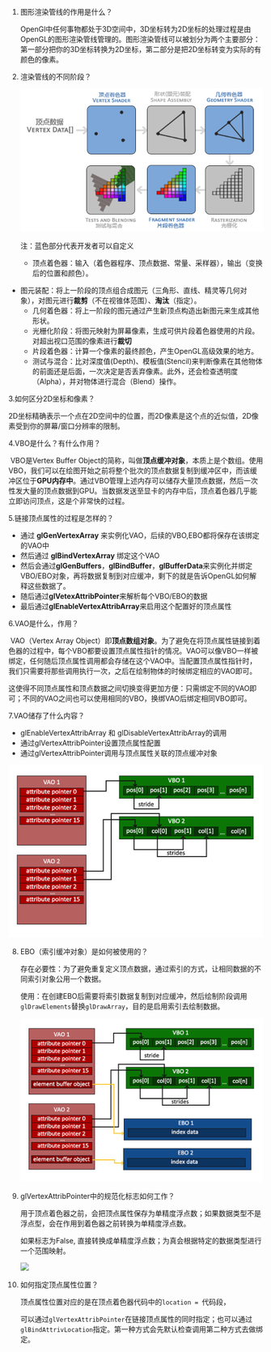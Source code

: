1. 图形渲染管线的作用是什么？

   OpenGl中任何事物都处于3D空间中，3D坐标转为2D坐标的处理过程是由OpenGL的图形渲染管线管理的。图形渲染管线可以被划分为两个主要部分：第一部分把你的3D坐标转换为2D坐标，第二部分是把2D坐标转变为实际的有颜色的像素。

2. 渲染管线的不同阶段？

   ![](pipeline.png)

   注：蓝色部分代表开发者可以自定义
   
   - 顶点着色器：输入（着色器程序、顶点数据、常量、采样器），输出（变换后的位置和颜色）。
- 图元装配：将上一阶段的顶点组合成图元（三角形、直线、精灵等几何对象），对图元进行**裁剪**（不在视锥体范围）、**淘汰**（指定）。
   - 几何着色器：将上一阶段的图元通过产生新顶点构造出新图元来生成其他形状。
   - 光栅化阶段：将图元映射为屏幕像素，生成可供片段着色器使用的片段。对超出视口范围的像素进行**裁切**
   - 片段着色器：计算一个像素的最终颜色，产生OpenGL高级效果的地方。
   - 测试与混合：比对深度值(Depth)、模板值(Stencil)来判断像素在其他物体的前面还是后面，一次决定是否丢弃像素。此外，还会检查透明度（Alpha），并对物体进行混合（Blend）操作。

3.如何区分2D坐标和像素？

​	2D坐标精确表示一个点在2D空间中的位置，而2D像素是这个点的近似值，2D像素受到你的屏幕/窗口分辨率的限制。

4.VBO是什么？有什么作用？

​	VBO是Vertex Buffer Object的简称，叫做**顶点缓冲对象**，本质上是个数组。使用VBO，我们可以在绘图开始之前将整个批次的顶点数据复制到缓冲区中，而该缓冲区位于**GPU内存中**。通过VBO管理上述内存可以储存大量顶点数据，然后一次性发大量的顶点数据到GPU。当数据发送至显卡的内存中后，顶点着色器几乎能立即访问顶点，这是个非常快的过程。

5.链接顶点属性的过程是怎样的？

- 通过 **glGenVertexArray** 来实例化VAO，后续的VBO,EBO都将保存在该绑定的VAO中
- 然后通过 **glBindVertexArray** 绑定这个VAO
- 然后会通过**glGenBuffers**，**glBindBuffer**，**glBufferData**来实例化并绑定VBO/EBO对象，再将数据复制到对应缓冲，剩下的就是告诉OpenGL如何解释这些数据了。
- 随后通过**glVetexAttribPointer**来解析每个VBO/EBO的数据
- 最后通过**glEnableVertexAttribArray**来启用这个配置好的顶点属性

6.VAO是什么，作用？

​	VAO（Vertex Array Object）即**顶点数组对象**。为了避免在将顶点属性链接到着色器的过程中，每个VBO都要设置顶点属性指针的情况。VAO可以像VBO一样被绑定，任何随后顶点属性调用都会存储在这个VAO中。当配置顶点属性指针时，我们只需要将那些调用执行一次，之后在绘制物体的时候绑定相应的VAO即可。

​	这使得不同顶点属性和顶点数据之间切换变得更加方便：只需绑定不同的VAO即可；不同的VAO之间也可以使用相同的VBO，换绑VAO后绑定相同VBO即可。

7.VAO储存了什么内容？

- glEnableVertexAttribArray 和 glDisableVertexAttribArray的调用
- 通过glVertexAttribPointer设置顶点属性配置
- 通过glVertexAttribPointer调用与顶点属性关联的顶点缓冲对象

![img](vertex_array_objects.png)

8. EBO（索引缓冲对象）是如何被使用的？

   存在必要性：为了避免重复定义顶点数据，通过索引的方式，让相同数据的不同索引对象公用一个数据。

   使用：在创建EBO后需要将索引数据复制到对应缓冲，然后绘制阶段调用`glDrawElements`替换`glDrawArray`，目的是启用索引去绘制数据。

   ![](vertex_array_objects_ebo.png)

9. glVertexAttribPointer中的规范化标志如何工作？

   用于顶点着色器之前，会把顶点属性保存为单精度浮点数；如果数据类型不是浮点型，会在作用到着色器之前转换为单精度浮点数。

   如果标志为False, 直接转换成单精度浮点数；为真会根据特定的数据类型进行一个范围映射。

   ![](D:\LearnimgMD\trunk\计算机图形学\OpenGL入门百问\3.你好三角形\设置顶点属性的规范化转化.png)

10. 如何指定顶点属性位置？

    顶点属性位置对应的是在顶点着色器代码中的`location = `代码段，

    可以通过`glVertexAttribPointer`在链接顶点属性的同时指定；也可以通过`glBindAttrivLocation`指定。第一种方式会先默认检查调用第二种方式去做绑定。